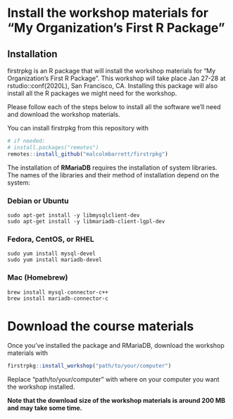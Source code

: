 
<!-- README.md is generated from README.Rmd. Please edit that file -->

# Install the workshop materials for “My Organization’s First R Package”

<!-- badges: start -->

<!-- badges: end -->

## Installation

firstrpkg is an R package that will install the workshop materials for
“My Organization’s First R Package”. This workshop will take place Jan
27-28 at rstudio::conf(2020L), San Francisco, CA. Installing this
package will also install all the R packages we might need for the
workshop.

Please follow each of the steps below to install all the software we’ll
need and download the workshop materials.

You can install firstrpkg from this repository with

``` r
# if needed:
# install.packages("remotes")
remotes::install_github("malcolmbarrett/firstrpkg")
```

The installation of **RMariaDB** requires the installation of system
libraries. The names of the libraries and their method of installation
depend on the system:

### Debian or Ubuntu

`sudo apt-get install -y libmysqlclient-dev`  
`sudo apt-get install -y libmariadb-client-lgpl-dev`

### Fedora, CentOS, or RHEL

`sudo yum install mysql-devel`  
`sudo yum install mariadb-devel`

### Mac (Homebrew)

`brew install mysql-connector-c++`  
`brew install mariadb-connector-c`

# Download the course materials

Once you’ve installed the package and RMariaDB, download the workshop
materials with

``` r
firstrpkg::install_workshop("path/to/your/computer")
```

Replace “path/to/your/computer” with where on your computer you want the
workshop installed.

**Note that the download size of the workshop materials is around 200 MB
and may take some time.**
